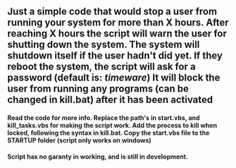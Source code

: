 ## Just a simple code that would stop a user from running your system for more than X hours. After reaching X hours the script will warn the user for shutting down the system. The system will shutdown itself if the user hadn't did yet. If they reboot the system, the script will ask for a password (default is: *timeware*) It will block the user from running any programs (can be changed in kill.bat) after it has been activated

#### Read the code for more info. Replace the path's in start.vbs, and kill_tasks.vbs for making the script work. Add the process to kill when locked, following the syntax in kill.bat. Copy the start.vbs file to the STARTUP folder **(script only works on windows)**


#### Script has no garanty in working, and is still in development.

